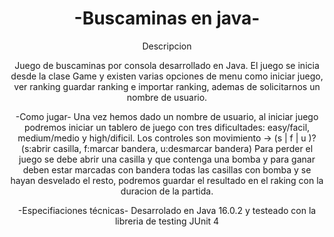 <h1 align="center">-Buscaminas en java-</h1>


<p align="center">
Descripcion
</p>

<p align="center">
Juego de buscaminas por consola desarrollado en Java. El juego se inicia desde la clase Game
y existen varias opciones de menu como iniciar juego, ver ranking guardar ranking e importar ranking, 
ademas de solicitarnos un nombre de usuario.
</p>

<p align="center">
-Como jugar-
Una vez hemos dado un nombre de usuario, al iniciar juego podremos
iniciar un tablero de juego con tres dificultades: easy/facil, medium/medio y high/dificil.
Los controles son movimiento -> (s | f | u )? (s:abrir casilla, f:marcar bandera, u:desmarcar bandera)
Para perder el juego se debe abrir una casilla y que contenga una bomba y para ganar deben estar marcadas con bandera
todas las casillas con bomba y se hayan desvelado el resto, podremos guardar el resultado en el raking con la duracion
de la partida.
</p>

<p align="center">
-Especifiaciones técnicas-
Desarrolado en Java 16.0.2 y testeado con la libreria de testing JUnit 4
</p>
